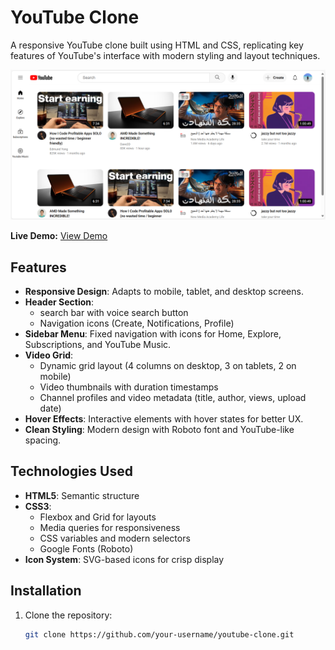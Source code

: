 # YouTube Clone

A responsive YouTube clone built using HTML and CSS, replicating key features of YouTube's interface with modern styling and layout techniques.

![YouTube Clone Preview](screenshots/screenshot1.png)

**Live Demo:** [View Demo](https://abdoxcode.github.io/Youtube-clone/) 

## Features

- **Responsive Design**: Adapts to mobile, tablet, and desktop screens.
- **Header Section**:
  - search bar with voice search button
  - Navigation icons (Create, Notifications, Profile)
- **Sidebar Menu**: Fixed navigation with icons for Home, Explore, Subscriptions, and YouTube Music.
- **Video Grid**: 
  - Dynamic grid layout (4 columns on desktop, 3 on tablets, 2 on mobile)
  - Video thumbnails with duration timestamps
  - Channel profiles and video metadata (title, author, views, upload date)
- **Hover Effects**: Interactive elements with hover states for better UX.
- **Clean Styling**: Modern design with Roboto font and YouTube-like spacing.

## Technologies Used

- **HTML5**: Semantic structure
- **CSS3**:
  - Flexbox and Grid for layouts
  - Media queries for responsiveness
  - CSS variables and modern selectors
  - Google Fonts (Roboto)
- **Icon System**: SVG-based icons for crisp display

## Installation

1. Clone the repository:
   ```bash
   git clone https://github.com/your-username/youtube-clone.git
